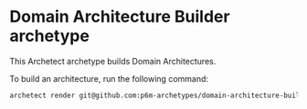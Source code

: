 # Domain Architecture Builder archetype

This Archetect archetype builds Domain Architectures.

To build an architecture, run the following command:

```bash
archetect render git@github.com:p6m-archetypes/domain-architecture-builder.archetype.git
```

